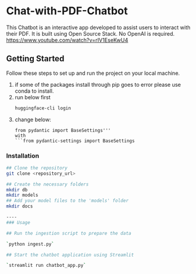 # Chat-with-PDF-Chatbot
This Chatbot is an interactive app developed to assist users to interact with their PDF. It is built using Open Source Stack. No OpenAI is required.
https://www.youtube.com/watch?v=rIV1EseKwU4
## Getting Started

Follow these steps to set up and run the project on your local machine.

1. if some of the packages install through pip goes to error please use conda to install.
2. run below first
   ```sh
   huggingface-cli login
   ```
3. change below:
    ``` File "C:\Users\xxx\Anaconda3\envs\openai\Lib\site-packages\chromadb\config.py", line 1, in <module>
    from pydantic import BaseSettings'''
    with
    ```from pydantic-settings import BaseSettings
    ```

### Installation

```sh
## Clone the repository
git clone <repository_url>

## Create the necessary folders
mkdir db
mkdir models
## Add your model files to the 'models' folder
mkdir docs

----
### Usage 

## Run the ingestion script to prepare the data

`python ingest.py`

## Start the chatbot application using Streamlit

`streamlit run chatbot_app.py`
